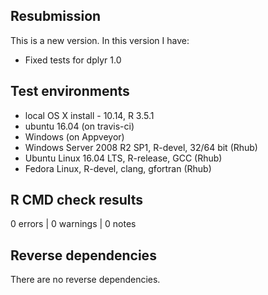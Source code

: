 ## Resubmission
This is a new version. In this version I have:

*  Fixed tests for dplyr 1.0

## Test environments
*  local OS X install - 10.14, R 3.5.1
*  ubuntu 16.04 (on travis-ci)
*  Windows (on Appveyor)
*  Windows Server 2008 R2 SP1, R-devel, 32/64 bit (Rhub)
*  Ubuntu Linux 16.04 LTS, R-release, GCC (Rhub)
*  Fedora Linux, R-devel, clang, gfortran (Rhub)

## R CMD check results

0 errors | 0 warnings | 0 notes

## Reverse dependencies

There are no reverse dependencies.
